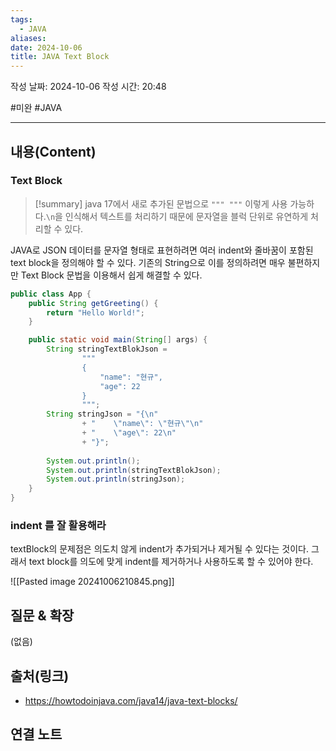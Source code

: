 ```yaml
---
tags:
  - JAVA
aliases: 
date: 2024-10-06
title: JAVA Text Block
---
```

작성 날짜: 2024-10-06
작성 시간: 20:48

#미완 #JAVA 

----
## 내용(Content)

### Text Block

>[!summary]
>java 17에서 새로 추가된 문법으로 `""" """` 이렇게 사용 가능하다.`\n`을 인식해서 텍스트를 처리하기 때문에 문자열을 블럭 단위로 유연하게 처리할 수 있다.

JAVA로 JSON 데이터를 문자열 형태로 표현하려면 여러 indent와 줄바꿈이 포함된 text block을 정의해야 할 수 있다. 기존의 String으로 이를 정의하려면 매우 불편하지만 Text Block 문법을 이용해서 쉽게 해결할 수 있다.

```java
public class App {
    public String getGreeting() {
        return "Hello World!";
    }

    public static void main(String[] args) {
        String stringTextBlokJson = 
                """
                {
                    "name": "현규",
                    "age": 22
                }
                """;
        String stringJson = "{\n" 
                + "    \"name\": \"현규\"\n"
                + "    \"age\": 22\n"
                + "}";
        
        System.out.println();
        System.out.println(stringTextBlokJson);
        System.out.println(stringJson);
    }
}
```

### indent 를 잘 활용해라

textBlock의 문제점은 의도치 않게 indent가 추가되거나 제거될 수 있다는 것이다. 그래서 text block를 의도에 맞게 indent를 제거하거나 사용하도록 할 수 있어야 한다.

![[Pasted image 20241006210845.png]]

## 질문 & 확장

(없음)

## 출처(링크)

- https://howtodoinjava.com/java14/java-text-blocks/

## 연결 노트










